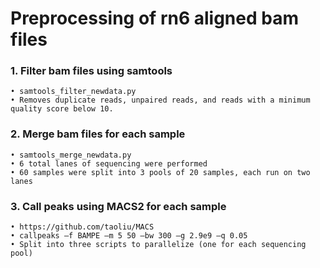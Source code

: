 # Preprocessing of rn6 aligned bam files

### 1. Filter bam files using samtools 
    • samtools_filter_newdata.py
    • Removes duplicate reads, unpaired reads, and reads with a minimum quality score below 10.


### 2. Merge bam files for each sample 
    • samtools_merge_newdata.py
    • 6 total lanes of sequencing were performed 
    • 60 samples were split into 3 pools of 20 samples, each run on two lanes
    
### 3. Call peaks using MACS2 for each sample
    • https://github.com/taoliu/MACS
    • callpeaks –f BAMPE –m 5 50 –bw 300 –g 2.9e9 –q 0.05
    • Split into three scripts to parallelize (one for each sequencing pool)
